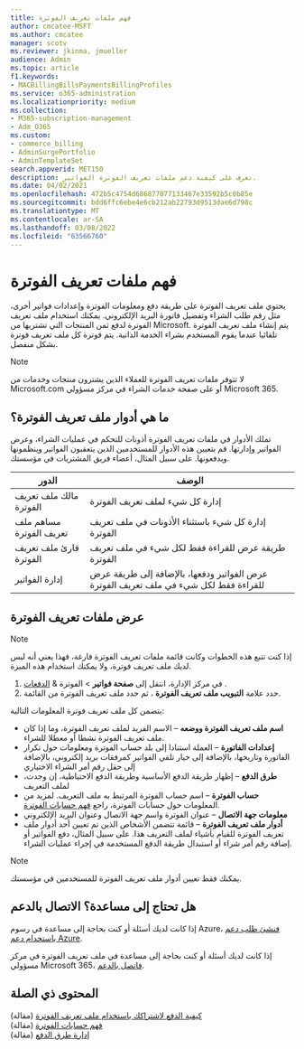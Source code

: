 ```yaml
---
title: فهم ملفات تعريف الفوترة
author: cmcatee-MSFT
ms.author: cmcatee
manager: scotv
ms.reviewer: jkinma, jmueller
audience: Admin
ms.topic: article
f1.keywords:
- MACBillingBillsPaymentsBillingProfiles
ms.service: o365-administration
ms.localizationpriority: medium
ms.collection:
- M365-subscription-management
- Adm_O365
ms.custom:
- commerce_billing
- AdminSurgePortfolio
- AdminTemplateSet
search.appverid: MET150
description: تعرف على كيفية دعم ملفات تعريف الفوترة الفواتير.
ms.date: 04/02/2021
ms.openlocfilehash: 472b5c4754d686877077133467e33592b5c0b85e
ms.sourcegitcommit: bdd6ffc6ebe4e6cb212ab22793d9513dae6d798c
ms.translationtype: MT
ms.contentlocale: ar-SA
ms.lasthandoff: 03/08/2022
ms.locfileid: "63566760"
---
```

# <a name="understand-billing-profiles"></a>فهم ملفات تعريف الفوترة

يحتوي ملف تعريف الفوترة على طريقة دفع ومعلومات الفوترة وإعدادات فواتير أخرى، مثل رقم طلب الشراء وتفضيل فاتورة البريد الإلكتروني. يمكنك استخدام ملف تعريف الفوترة لدفع ثمن المنتجات التي تشتريها من Microsoft. يتم إنشاء ملف تعريف الفوترة تلقائيا عندما يقوم المستخدم بشراء الخدمة الذاتية. يتم فوترة كل ملف تعريف فوترة بشكل منفصل.

> [!NOTE]
>
> لا تتوفر ملفات تعريف الفوترة للعملاء الذين يشترون منتجات وخدمات من Microsoft.com أو على صفحة خدمات الشراء في مركز مسؤولي Microsoft 365.

## <a name="what-are-billing-profile-roles"></a>ما هي أدوار ملف تعريف الفوترة؟

تملك الأدوار في ملفات تعريف الفوترة أذونات للتحكم في عمليات الشراء، وعرض الفواتير وإدارتها. قم بتعيين هذه الأدوار للمستخدمين الذين يتعقبون الفواتير وينظمونها ويدفعونها. على سبيل المثال، أعضاء فريق المشتريات في مؤسستك.

| الدور                         | الوصف                                                                      |
|----------------------------- |--------------------------------------------------------------------------------- |
| مالك ملف تعريف الفوترة        | إدارة كل شيء لملف تعريف الفوترة                                          |
| مساهم ملف تعريف الفوترة  | إدارة كل شيء باستثناء الأذونات في ملف تعريف الفوترة                        |
| قارئ ملف تعريف الفوترة       | طريقة عرض للقراءة فقط لكل شيء في ملف تعريف الفوترة                                |
| إدارة الفواتير              | عرض الفواتير ودفعها، بالإضافة إلى طريقة عرض للقراءة فقط لكل شيء في ملف تعريف الفوترة  |

## <a name="view-my-billing-profiles"></a>عرض ملفات تعريف الفوترة

> [!NOTE]
>
> إذا كنت تتبع هذه الخطوات وكانت قائمة ملفات تعريف الفوترة فارغة، فهذا يعني أنه ليس لديك ملف تعريف فوترة، ولا يمكنك استخدام هذه الميزة.

1. في مركز الإدارة، انتقل إلى **صفحة فواتير** \> الفوترة & <a href="https://go.microsoft.com/fwlink/p/?linkid=2102895" target="_blank">الدفعات</a> .
2. حدد علامة **التبويب ملف تعريف الفوترة** ، ثم حدد ملف تعريف الفوترة من القائمة.

يتضمن كل ملف تعريف فوترة المعلومات التالية:

- **اسم ملف تعريف الفوترة ووضعه** &ndash; الاسم الفريد لملف تعريف الفوترة، وما إذا كان ملف تعريف الفوترة نشطا أو معطلا للشراء.
- **إعدادات الفاتورة** &ndash; العملة استنادا إلى بلد حساب الفوترة ومعلومات حول تكرار الفاتورة وتاريخها، بالإضافة إلى خيار تلقي الفواتير كمرفقات بريد إلكتروني، بالإضافة إلى حقل رقم أمر الشراء الاختياري
- **طرق الدفع** &ndash; إظهار طريقة الدفع الأساسية وطريقة الدفع الاحتياطية، إن وجدت، لملف التعريف
- **حساب الفوترة** &ndash; اسم حساب الفوترة المرتبط به ملف التعريف. لمزيد من المعلومات حول حسابات الفوترة، راجع [فهم حسابات الفوترة](../manage-billing-accounts.md).
- **معلومات جهة الاتصال** &ndash; عنوان الفوترة واسم جهة الاتصال وعنوان البريد الإلكتروني
- **أدوار ملف تعريف الفوترة** &ndash; قائمة تتضمن الأشخاص الذين تم تعيين أحد أدوار ملف تعريف الفوترة للقيام بأشياء لملف التعريف هذا. على سبيل المثال، دفع الفواتير أو إضافة رقم أمر شراء أو استبدال طريقة الدفع المستخدمة في إجراء عمليات الشراء.

> [!NOTE]
>
> يمكنك فقط تعيين أدوار ملف تعريف الفوترة للمستخدمين في مؤسستك.

## <a name="need-help-contact-support"></a>هل تحتاج إلى مساعدة؟ الاتصال بالدعم

إذا كانت لديك أسئلة أو كنت بحاجة إلى مساعدة في رسوم Azure، <a href="https://portal.azure.com/#blade/Microsoft_Azure_Support/HelpAndSupportBlade/newsupportrequest" target="_blank">فنشئ طلب دعم باستخدام دعم Azure</a>.

إذا كانت لديك أسئلة أو كنت بحاجة إلى مساعدة في ملف تعريف الفوترة في مركز مسؤولي Microsoft 365، [فاتصل بالدعم](../../admin/get-help-support.md).

## <a name="related-content"></a>المحتوى ذي الصلة

[كيفية الدفع لاشتراكك باستخدام ملف تعريف الفوترة](pay-for-subscription-billing-profile.md) (مقالة)\
[فهم حسابات الفوترة](../manage-billing-accounts.md) (مقالة)\
[إدارة طرق الدفع](manage-payment-methods.md) (مقالة)

